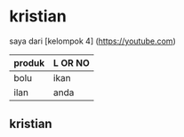 # kristian


saya dari
[kelompok 4]
(https://youtube.com)

|produk|L OR NO|
|------|-------|
|bolu|ikan|pain|
|ilan|anda|andr|

## kristian

